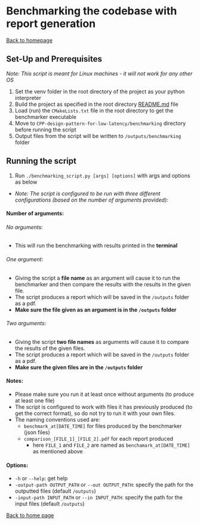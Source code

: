 # Benchmarking the codebase with report generation
[Back to homepage](../README.md)

## Set-Up and Prerequisites 
*Note: This script is meant for Linux machines - it will not work for any other OS*
1. Set the venv folder in the root directory of the project as your python interpreter 
2. Build the project as specified in the root directory [README.md](../README.md) file 
3. Load (run) the `CMakeLists.txt` file in the root directory to get the benchmarker executable
4. Move to `CPP-design-pattern-for-low-latency/benchmarking` directory before running the script
5. Output files from the script will be written to `/outputs/benchmarking` folder

## Running the script 
1. Run `./benchmarking_script.py [args] [options]` with args and options as below

- *Note: The script is configured to be run with three different configurations (based on the number of arguments provided):*
#### Number of arguments:
###### No arguments:
- This will run the benchmarking with results printed in the **terminal**

###### One argument:
- Giving the script a **file name** as an argument will cause it to run the benchmarker and then compare the results with the
results in the given file. 
- The script produces a report which will be saved in the `/outputs` folder as a pdf.
- **Make sure the file given as an argument is in the `/outputs` folder**

###### Two arguments:
- Giving the script **two file names** as arguments will cause it to compare the results of the given files.
- The script produces a report which will be saved in the `/outputs` folder as a pdf.
- **Make sure the given files are in the `/outputs` folder**

#### Notes:
* Please make sure you run it at least once without arguments (to produce at least one file)
* The script is configured to work with files it has previously produced (to get the correct format), so do not try to 
run it with your own files.
* The naming conventions used are:
    * `benchmark_at[DATE_TIME]` for files produced by the benchmarker (json files)
    * `comparison_[FILE_1]_[FILE_2].pdf` for each report produced
      * here `FILE_1` and `FILE_2` are named as `benchamark_at[DATE_TIME]` as mentioned above

#### Options:
* `-h` or `--help`: get help
* `-output-path OUTPUT_PATH` or `--out OUTPUT_PATH`: specify the path for the outputted files (default `/outputs`)
* `-input-path INPUT_PATH` or `--in INPUT_PATH`: specify the path for the input files (default `/outputs`)

[Back to home page](../README.md)

